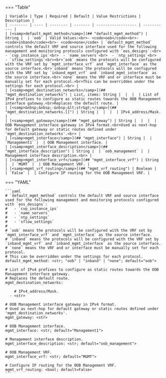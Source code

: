 <!--
  ~ Copyright (c) 2024 Arista Networks, Inc.
  ~ Use of this source code is governed by the Apache License 2.0
  ~ that can be found in the LICENSE file.
  -->
=== "Table"

    | Variable | Type | Required | Default | Value Restrictions | Description |
    | -------- | ---- | -------- | ------- | ------------------ | ----------- |
    | [<samp>default_mgmt_method</samp>](## "default_mgmt_method") | String |  | `oob` | Valid Values:<br>- <code>oob</code><br>- <code>inband</code><br>- <code>none</code> | `default_mgmt_method` controls the default VRF and source interface used for the following management and monitoring protocols configured with `eos_designs`:<br>  - `cvp_instance_ips`<br>  - `name_servers`<br>  - `ntp_settings`<br>  - `sflow_settings`<br><br>`oob` means the protocols will be configured with the VRF set by `mgmt_interface_vrf` and `mgmt_interface` as the source interface.<br>`inband` means the protocols will be configured with the VRF set by `inband_mgmt_vrf` and `inband_mgmt_interface` as the source interface.<br>`none` means the VRF and or interface must be manually set for each protocol.<br>This can be overridden under the settings for each protocol.<br> |
    | [<samp>mgmt_destination_networks</samp>](## "mgmt_destination_networks") | List, items: String |  |  |  | List of IPv4 prefixes to configure as static routes towards the OOB Management interface gateway.<br>Replaces the default route. |
    | [<samp>&nbsp;&nbsp;-&nbsp;&lt;str&gt;</samp>](## "mgmt_destination_networks.[]") | String |  |  |  | IPv4_address/Mask. |
    | [<samp>mgmt_gateway</samp>](## "mgmt_gateway") | String |  |  |  | OOB Management interface gateway in IPv4 format.<br>Used as next-hop for default gateway or static routes defined under 'mgmt_destination_networks'.<br> |
    | [<samp>mgmt_interface</samp>](## "mgmt_interface") | String |  | `Management1` |  | OOB Management interface. |
    | [<samp>mgmt_interface_description</samp>](## "mgmt_interface_description") | String |  | `oob_management` |  | Management interface description.<br> |
    | [<samp>mgmt_interface_vrf</samp>](## "mgmt_interface_vrf") | String |  | `MGMT` |  | OOB Management VRF. |
    | [<samp>mgmt_vrf_routing</samp>](## "mgmt_vrf_routing") | Boolean |  | `False` |  | Configure IP routing for the OOB Management VRF. |

=== "YAML"

    ```yaml
    # `default_mgmt_method` controls the default VRF and source interface used for the following management and monitoring protocols configured with `eos_designs`:
    #   - `cvp_instance_ips`
    #   - `name_servers`
    #   - `ntp_settings`
    #   - `sflow_settings`
    #
    # `oob` means the protocols will be configured with the VRF set by `mgmt_interface_vrf` and `mgmt_interface` as the source interface.
    # `inband` means the protocols will be configured with the VRF set by `inband_mgmt_vrf` and `inband_mgmt_interface` as the source interface.
    # `none` means the VRF and or interface must be manually set for each protocol.
    # This can be overridden under the settings for each protocol.
    default_mgmt_method: <str; "oob" | "inband" | "none"; default="oob">

    # List of IPv4 prefixes to configure as static routes towards the OOB Management interface gateway.
    # Replaces the default route.
    mgmt_destination_networks:

        # IPv4_address/Mask.
      - <str>

    # OOB Management interface gateway in IPv4 format.
    # Used as next-hop for default gateway or static routes defined under 'mgmt_destination_networks'.
    mgmt_gateway: <str>

    # OOB Management interface.
    mgmt_interface: <str; default="Management1">

    # Management interface description.
    mgmt_interface_description: <str; default="oob_management">

    # OOB Management VRF.
    mgmt_interface_vrf: <str; default="MGMT">

    # Configure IP routing for the OOB Management VRF.
    mgmt_vrf_routing: <bool; default=False>
    ```
